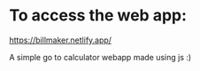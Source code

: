 # To access the web app:

https://billmaker.netlify.app/ 

A simple go to calculator webapp made using js :)
